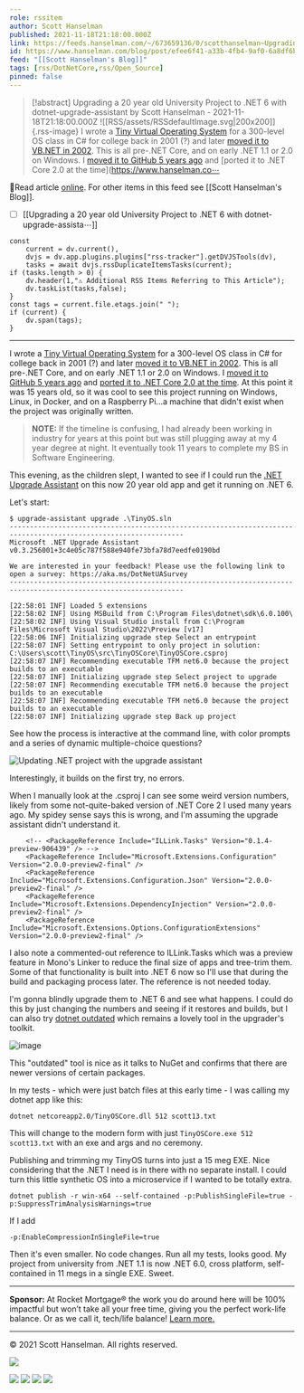 ```yaml
---
role: rssitem
author: Scott Hanselman
published: 2021-11-18T21:18:00.000Z
link: https://feeds.hanselman.com/~/673659136/0/scotthanselman~Upgrading-a-year-old-University-Project-to-NET-with-dotnetupgradeassistant
id: https://www.hanselman.com/blog/post/efee6f41-a33b-4fb4-9af0-6a8df6b9539b
feed: "[[Scott Hanselman's Blog]]"
tags: [rss/DotNetCore,rss/Open_Source]
pinned: false
---
```


> [!abstract] Upgrading a 20 year old University Project to .NET 6 with dotnet-upgrade-assistant by Scott Hanselman - 2021-11-18T21:18:00.000Z
> ![[RSS/assets/RSSdefaultImage.svg|200x200]]{.rss-image}
> I wrote a [Tiny Virtual Operating System](https://www.hanselman.com/blog/rescuing-the-tiny-os-in-c) for a 300-level OS class in C# for college back in 2001 (?) and later [moved it to VB.NET in 2002](https://www.hanselman.com/blog/ive-ported-my-tiny-abstract-os-and-cpu-in-c-projectnbspfr). This is all pre-.NET Core, and on early .NET 1.1 or 2.0 on Windows. I [moved it to GitHub 5 years ago](https://github.com/shanselman/TinyOS) and [ported it to .NET Core 2.0 at the time](https://www.hanselman.co⋯

🔗Read article [online](https://feeds.hanselman.com/~/673659136/0/scotthanselman~Upgrading-a-year-old-University-Project-to-NET-with-dotnetupgradeassistant). For other items in this feed see [[Scott Hanselman's Blog]].

- [ ] [[Upgrading a 20 year old University Project to ․NET 6 with dotnet-upgrade-assista⋯]]

~~~dataviewjs
const
    current = dv.current(),
	dvjs = dv.app.plugins.plugins["rss-tracker"].getDVJSTools(dv),
	tasks = await dvjs.rssDuplicateItemsTasks(current);
if (tasks.length > 0) {
	dv.header(1,"⚠ Additional RSS Items Referring to This Article");
    dv.taskList(tasks,false);
}
const tags = current.file.etags.join(" ");
if (current) {
	dv.span(tags);
}
~~~

- - -
I wrote a [Tiny Virtual Operating System](https://feeds.hanselman.com/~/t/0/0/scotthanselman/~https://www.hanselman.com/blog/rescuing-the-tiny-os-in-c) for a 300-level OS class in C# for college back in 2001 (?) and later [moved it to VB.NET in 2002](https://feeds.hanselman.com/~/t/0/0/scotthanselman/~https://www.hanselman.com/blog/ive-ported-my-tiny-abstract-os-and-cpu-in-c-projectnbspfr). This is all pre-.NET Core, and on early .NET 1.1 or 2.0 on Windows. I [moved it to GitHub 5 years ago](https://feeds.hanselman.com/~/t/0/0/scotthanselman/~https://github.com/shanselman/TinyOS) and [ported it to .NET Core 2.0 at the time](https://feeds.hanselman.com/~/t/0/0/scotthanselman/~https://www.hanselman.com/blog/porting-a-15-year-old-net-11-virtual-cpu-tiny-operating-system-school-project-to-net-core-20). At this point it was 15 years old, so it was cool to see this project running on Windows, Linux, in Docker, and on a Raspberry Pi...a machine that didn't exist when the project was originally written.

> **NOTE:** If the timeline is confusing, I had already been working in industry for years at this point but was still plugging away at my 4 year degree at night. It eventually took 11 years to complete my BS in Software Engineering.

This evening, as the children slept, I wanted to see if I could run the [.NET Upgrade Assistant](https://feeds.hanselman.com/~/t/0/0/scotthanselman/~https://dotnet.microsoft.com/platform/upgrade-assistant) on this now 20 year old app and get it running on .NET 6.

Let's start:

```undefined
$ upgrade-assistant upgrade .\TinyOS.sln
-----------------------------------------------------------------------------------------------------------------
Microsoft .NET Upgrade Assistant v0.3.256001+3c4e05c787f588e940fe73bfa78d7eedfe0190bd

We are interested in your feedback! Please use the following link to open a survey: https://aka.ms/DotNetUASurvey
-----------------------------------------------------------------------------------------------------------------

[22:58:01 INF] Loaded 5 extensions
[22:58:02 INF] Using MSBuild from C:\Program Files\dotnet\sdk\6.0.100\
[22:58:02 INF] Using Visual Studio install from C:\Program Files\Microsoft Visual Studio\2022\Preview [v17]
[22:58:06 INF] Initializing upgrade step Select an entrypoint
[22:58:07 INF] Setting entrypoint to only project in solution: C:\Users\scott\TinyOS\src\TinyOSCore\TinyOSCore.csproj
[22:58:07 INF] Recommending executable TFM net6.0 because the project builds to an executable
[22:58:07 INF] Initializing upgrade step Select project to upgrade
[22:58:07 INF] Recommending executable TFM net6.0 because the project builds to an executable
[22:58:07 INF] Recommending executable TFM net6.0 because the project builds to an executable
[22:58:07 INF] Initializing upgrade step Back up project
```

See how the process is interactive at the command line, with color prompts and a series of dynamic multiple-choice questions?

![Updating .NET project with the upgrade assistant](https://www.hanselman.com/blog/content/binary/Windows-Live-Writer/16297583fa52_12B8A/image_102c9b35-682a-46ed-9bb3-3d313ddda313.png "Updating .NET project with the upgrade assistant")

Interestingly, it builds on the first try, no errors.

When I manually look at the .csproj I can see some weird version numbers, likely from some not-quite-baked version of .NET Core 2 I used many years ago. My spidey sense says this is wrong, and I'm assuming the upgrade assistant didn't understand it.

```undefined
    <!-- <PackageReference Include="ILLink.Tasks" Version="0.1.4-preview-906439" /> -->
    <PackageReference Include="Microsoft.Extensions.Configuration" Version="2.0.0-preview2-final" />
    <PackageReference Include="Microsoft.Extensions.Configuration.Json" Version="2.0.0-preview2-final" />
    <PackageReference Include="Microsoft.Extensions.DependencyInjection" Version="2.0.0-preview2-final" />
    <PackageReference Include="Microsoft.Extensions.Options.ConfigurationExtensions" Version="2.0.0-preview2-final" />
```

I also note a commented-out reference to ILLink.Tasks which was a preview feature in Mono's Linker to reduce the final size of apps and tree-trim them. Some of that functionality is built into .NET 6 now so I'll use that during the build and packaging process later. The reference is not needed today.

I'm gonna blindly upgrade them to .NET 6 and see what happens. I could do this by just changing the numbers and seeing if it restores and builds, but I can also try [dotnet outdated](https://feeds.hanselman.com/~/t/0/0/scotthanselman/~https://www.hanselman.com/blog/your-dotnet-outdated-is-outdated-update-and-help-keep-your-net-projects-up-to-date) which remains a lovely tool in the upgrader's toolkit.

![image](https://www.hanselman.com/blog/content/binary/Windows-Live-Writer/16297583fa52_12B8A/image_4a71ee64-6bb1-4730-86f8-689475662465.png "image")

This "outdated" tool is nice as it talks to NuGet and confirms that there are newer versions of certain packages.

In my tests - which were just batch files at this early time - I was calling my dotnet app like this:

```undefined
dotnet netcoreapp2.0/TinyOSCore.dll 512 scott13.txt  
```

This will change to the modern form with just `TinyOSCore.exe 512 scott13.txt` with an exe and args and no ceremony.

Publishing and trimming my TinyOS turns into just a 15 meg EXE. Nice considering that the .NET I need is in there with no separate install. I could turn this little synthetic OS into a microservice if I wanted to be totally extra.

```undefined
dotnet publish -r win-x64 --self-contained -p:PublishSingleFile=true -p:SuppressTrimAnalysisWarnings=true
```

If I add

```undefined
-p:EnableCompressionInSingleFile=true
```

Then it's even smaller. No code changes. Run all my tests, looks good. My project from university from .NET 1.1 is now .NET 6.0, cross platform, self-contained in 11 megs in a single EXE. Sweet.

---

**Sponsor:** At Rocket Mortgage® the work you do around here will be 100% impactful but won’t take all your free time, giving you the perfect work-life balance. Or as we call it, tech/life balance! [Learn more.](https://feeds.hanselman.com/~/t/0/0/scotthanselman/~https://hnsl.mn/3qVUu5O)

  

---

© 2021 Scott Hanselman. All rights reserved.  

![](https://feeds.hanselman.com/~/i/673659136/0/scotthanselman)

[![](https://assets.feedblitz.com/i/fblike20.png)](https://feeds.hanselman.com/_/28/673659136/scotthanselman "Like on Facebook") [![](https://assets.feedblitz.com/i/x.png)](https://feeds.hanselman.com/_/24/673659136/scotthanselman "Post to X.com") [![](https://assets.feedblitz.com/i/email20.png)](https://feeds.hanselman.com/_/19/673659136/scotthanselman "Subscribe by email") [![](https://assets.feedblitz.com/i/rss20.png)](https://feeds.hanselman.com/_/20/673659136/scotthanselman "Subscribe by RSS")